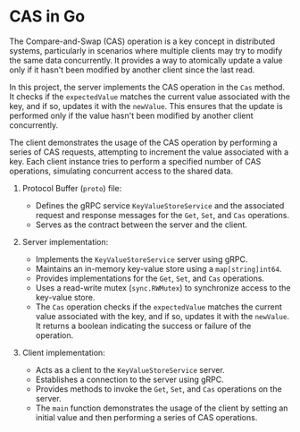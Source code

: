 # CAS in Go

The Compare-and-Swap (CAS) operation is a key concept in distributed systems, particularly in scenarios where multiple clients may try to modify the same data concurrently. It provides a way to atomically update a value only if it hasn't been modified by another client since the last read.

In this project, the server implements the CAS operation in the `Cas` method. It checks if the `expectedValue` matches the current value associated with the key, and if so, updates it with the `newValue`. This ensures that the update is performed only if the value hasn't been modified by another client concurrently.

The client demonstrates the usage of the CAS operation by performing a series of CAS requests, attempting to increment the value associated with a key. Each client instance tries to perform a specified number of CAS operations, simulating concurrent access to the shared data.

1. Protocol Buffer (`proto`) file:
   - Defines the gRPC service `KeyValueStoreService` and the associated request and response messages for the `Get`, `Set`, and `Cas` operations.
   - Serves as the contract between the server and the client.

2. Server implementation:
   - Implements the `KeyValueStoreService` server using gRPC.
   - Maintains an in-memory key-value store using a `map[string]int64`.
   - Provides implementations for the `Get`, `Set`, and `Cas` operations.
   - Uses a read-write mutex (`sync.RWMutex`) to synchronize access to the key-value store.
   - The `Cas` operation checks if the `expectedValue` matches the current value associated with the key, and if so, updates it with the `newValue`. It returns a boolean indicating the success or failure of the operation.

3. Client implementation:
   - Acts as a client to the `KeyValueStoreService` server.
   - Establishes a connection to the server using gRPC.
   - Provides methods to invoke the `Get`, `Set`, and `Cas` operations on the server.
   - The `main` function demonstrates the usage of the client by setting an initial value and then performing a series of CAS operations.